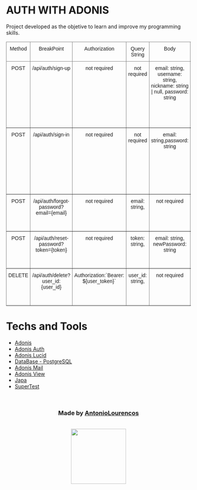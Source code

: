 # AUTH WITH ADONIS

Project developed as the objetive to learn and improve my programming skills.

<style type="text/css">
.tg  {border-collapse:collapse;border-spacing:0;}
.tg td{border-color:black;border-style:solid;border-width:1px;font-family:Arial, sans-serif;font-size:14px;
  overflow:hidden;padding:10px 5px;word-break:normal;}
.tg th{border-color:black;border-style:solid;border-width:1px;font-family:Arial, sans-serif;font-size:14px;
  font-weight:normal;overflow:hidden;padding:10px 5px;word-break:normal;  width: 500px;}
.tg .tg-c3ow{border-color:inherit;text-align:center;vertical-align:top}
</style>
<table class="tg">
<thead>
  <tr>
    <th class="tg-c3ow">Method</th>
    <th class="tg-c3ow">BreakPoint</th>
    <th class="tg-c3ow">Authorization</th>
    <th class="tg-c3ow">Query String</th>
    <th class="tg-c3ow">Body</th>
    <th class="tg-c3ow">Expected</th>
  </tr>
</thead>
<tbody>
  <tr>
    <td class="tg-c3ow">POST</td>
    <td class="tg-c3ow">/api/auth/sign-up</td>
    <td class="tg-c3ow">not required</td>
    <td class="tg-c3ow">not required</td>
    <td class="tg-c3ow">email: string, username: string, nickname: string | null, password: string</td>
    <td class="tg-c3ow">{<br><br>  "token": {<br>    "type": "bearer",<br>    "token": "*"<br>  },<br>  "user_id": "*"<br>}</td>
  </tr>
  <tr>
    <td class="tg-c3ow">POST</td>
    <td class="tg-c3ow">/api/auth/sign-in</td>
    <td class="tg-c3ow">not required</td>
    <td class="tg-c3ow">not required</td>
    <td class="tg-c3ow">email: string,password: string</td>
    <td class="tg-c3ow">{<br><br>  "token": {<br>    "type": "bearer",<br>    "token": "*"<br>  },<br>  "user_id": "*"<br>}</td>
  </tr>
  <tr>
    <td class="tg-c3ow">POST</td>
    <td class="tg-c3ow">/api/auth/forgot-password?email={email}</td>
    <td class="tg-c3ow">not required</td>
    <td class="tg-c3ow">email: string,</td>
    <td class="tg-c3ow">not required</td>
    <td class="tg-c3ow"># NOT CONTENT - HTTP CODE 201</td>
  </tr>
  <tr>
    <td class="tg-c3ow">POST</td>
    <td class="tg-c3ow">/api/auth/reset-password?token={token}</td>
    <td class="tg-c3ow">not required</td>
    <td class="tg-c3ow">token: string,</td>
    <td class="tg-c3ow">email: string, newPassword: string</td>
    <td class="tg-c3ow"># NOT CONTENT - HTTP CODE 201</td>
  </tr>
  <tr>
    <td class="tg-c3ow">DELETE</td>
    <td class="tg-c3ow">/api/auth/delete?user_id:{user_id}</td>
    <td class="tg-c3ow">Authorization:<span>`Bearer: ${user_token}`</span></td>
    <td class="tg-c3ow">user_id: string,</td>
    <td class="tg-c3ow">not required</td>
    <td class="tg-c3ow"># NOT CONTENT - HTTP CODE 201</td>
  </tr>
</tbody>
</table>

# Techs and Tools

-   [Adonis](https://docs.adonisjs.com/guides/introduction)
-   [Adonis Auth](https://docs.adonisjs.com/guides/auth/introduction)
-   [Adonis Lucid](https://docs.adonisjs.com/guides/database/introduction)
-   [DataBase - PostgreSQL](https://www.postgresql.org/)
-   [Adonis Mail](https://docs.adonisjs.com/guides/mailer)
-   [Adonis View](https://docs.adonisjs.com/guides/views/introduction)
-   [Japa](github.com/thetutlage/japa#readme)
-   [SuperTest](https://www.npmjs.com/package/supertest)

<div align="center">
 
<br />

### **Made by [AntonioLourencos](https://www.linkedin.com/in/antoniolourencos/)**

<br />
 
<img width="150" src="https://camo.githubusercontent.com/affae0a22ee54ab97fb432a0cea816c8f42ad80b1d3d6c132c3e65d10c764815/68747470733a2f2f656e637279707465642d74626e302e677374617469632e636f6d2f696d616765733f713d74626e3a414e643947635279495f2d67584367645368534479767453735839665442684146796d7277596f4f304126757371703d434155"/>
 
</div>
